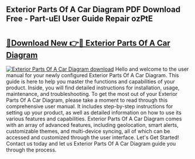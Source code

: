## Exterior Parts Of A Car Diagram PDF Download Free - Part-uEl User Guide Repair ozPtE

# <h2><a href="http://dfheq70.blite.top/?on=Exterior+Parts+Of+A+Car+Diagram">🔗Download New 👉🔴 Exterior Parts Of A Car Diagram</a></h2>

[![Exterior Parts Of A Car Diagram download](https://i.imgur.com/lujVjoI.png)](http://dfheq70.blite.top/?on=Exterior+Parts+Of+A+Car+Diagram)
Hello and welcome to the user manual for your newly configured Exterior Parts Of A Car Diagram. This guide is here to help you master the functions and capabilities of your product. Inside, you will find detailed instructions for installation, usage, maintenance, and troubleshooting. To get the most out of your Exterior Parts Of A Car Diagram, please take a moment to read through this comprehensive user manual. It includes step-by-step instructions for setting up your product, as well as detailed information on how to use its various features and capabilities. Exterior Parts Of A Car Diagram comes with an array of advanced features, including geolocation, smart alerts, customizable themes, and multi-device syncing, all of which can be accessed and customized through the user interface. Let's Get Started! Contact us today and let us Exterior Parts Of A Car Diagram guide you through the process.
